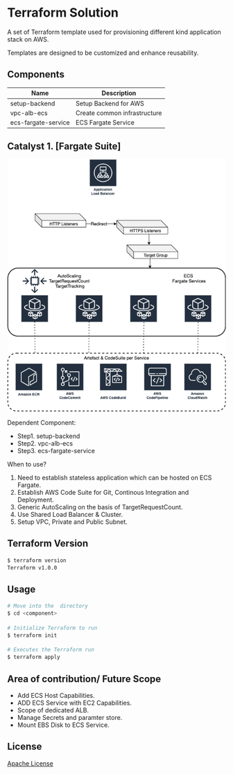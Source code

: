 # Terraform Solution

A set of Terraform template used for provisioning different kind application stack on AWS.

Templates are designed to be customized and enhance reusability.

## Components

| Name | Description |
|------|-------------|
| setup-backend | Setup Backend for AWS |  
| vpc-alb-ecs | Create common infrastructure |  
| ecs-fargate-service | ECS Fargate Service  |  

## Catalyst 1. [Fargate Suite]

![diagram](diagrams/catalyst1.png)

Dependent Component:

- Step1. setup-backend
- Step2. vpc-alb-ecs
- Step3. ecs-fargate-service

When to use?

1. Need to establish stateless application which can be hosted on ECS Fargate.
2. Establish AWS Code Suite for Git, Continous Integration and Deployment.
3. Generic AutoScaling on the basis of TargetRequestCount.
4. Use Shared Load Balancer & Cluster.
5. Setup VPC, Private and Public Subnet.

## Terraform Version

```bash
$ terraform version
Terraform v1.0.0
```

## Usage

```bash
# Move into the  directory
$ cd <component>

# Initialize Terraform to run
$ terraform init

# Executes the Terraform run
$ terraform apply
```

## Area of contribution/ Future Scope

- Add ECS Host Capabilities.
- ADD ECS Service with EC2 Capabilities.
- Scope of dedicated ALB.
- Manage Secrets and paramter store.
- Mount EBS Disk to ECS Service.

## License

[Apache License](LICENSE)
